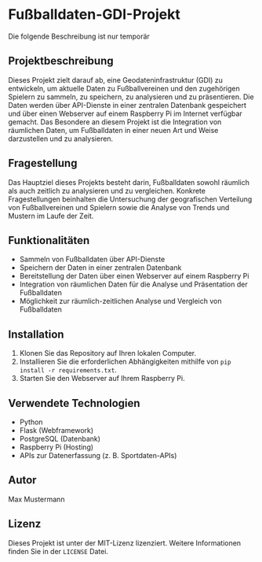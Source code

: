 # Fußballdaten-GDI-Projekt
Die folgende Beschreibung ist nur temporär

## Projektbeschreibung
Dieses Projekt zielt darauf ab, eine Geodateninfrastruktur (GDI) zu entwickeln, um aktuelle Daten zu Fußballvereinen und den zugehörigen Spielern zu sammeln, zu speichern, zu analysieren und zu präsentieren. Die Daten werden über API-Dienste in einer zentralen Datenbank gespeichert und über einen Webserver auf einem Raspberry Pi im Internet verfügbar gemacht. Das Besondere an diesem Projekt ist die Integration von räumlichen Daten, um Fußballdaten in einer neuen Art und Weise darzustellen und zu analysieren.

## Fragestellung
Das Hauptziel dieses Projekts besteht darin, Fußballdaten sowohl räumlich als auch zeitlich zu analysieren und zu vergleichen. Konkrete Fragestellungen beinhalten die Untersuchung der geografischen Verteilung von Fußballvereinen und Spielern sowie die Analyse von Trends und Mustern im Laufe der Zeit.

## Funktionalitäten
- Sammeln von Fußballdaten über API-Dienste
- Speichern der Daten in einer zentralen Datenbank
- Bereitstellung der Daten über einen Webserver auf einem Raspberry Pi
- Integration von räumlichen Daten für die Analyse und Präsentation der Fußballdaten
- Möglichkeit zur räumlich-zeitlichen Analyse und Vergleich von Fußballdaten

## Installation
1. Klonen Sie das Repository auf Ihren lokalen Computer.
2. Installieren Sie die erforderlichen Abhängigkeiten mithilfe von `pip install -r requirements.txt`.
3. Starten Sie den Webserver auf Ihrem Raspberry Pi.

## Verwendete Technologien
- Python
- Flask (Webframework)
- PostgreSQL (Datenbank)
- Raspberry Pi (Hosting)
- APIs zur Datenerfassung (z. B. Sportdaten-APIs)

## Autor
Max Mustermann

## Lizenz
Dieses Projekt ist unter der MIT-Lizenz lizenziert. Weitere Informationen finden Sie in der `LICENSE` Datei.

